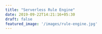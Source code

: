 ```yaml
---
title: "Serverless Rule Engine"
date: 2019-09-22T14:21:16+05:30
draft: false
featured_image: '/images/rule-engine.jpg'
---
```


